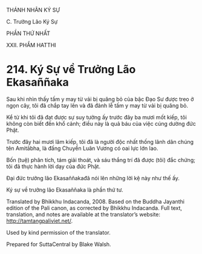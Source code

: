 THÁNH NHÂN KÝ SỰ

C. Trưởng Lão Ký Sự

PHẦN THỨ NHẤT

XXII. PHẨM HATTHI

# 214\. Ký Sự về Trưởng Lão Ekasaññaka

Sau khi nhìn thấy tấm y may từ vải bị quăng bỏ của bậc Đạo Sư được treo ở ngọn cây, tôi đã chắp tay lên và đã đảnh lễ tấm y may từ vải bị quăng bỏ.

Kể từ khi tôi đã đạt được sự suy tưởng ấy trước đây ba mươi mốt kiếp, tôi không còn biết đến khổ cảnh; điều này là quả báu của việc cúng dường đức Phật.

Trước đây hai mươi lăm kiếp, tôi đã là người độc nhất thống lãnh dân chúng tên Amitābha, là đấng Chuyển Luân Vương có oai lực lớn lao.

Bốn (tuệ) phân tích, tám giải thoát, và sáu thắng trí đã được (tôi) đắc chứng; tôi đã thực hành lời dạy của đức Phật.

Đại đức trưởng lão Ekasaññakađã nói lên những lời kệ này như thế ấy.

Ký sự về trưởng lão Ekasaññaka là phần thứ tư.

Translated by Bhikkhu Indacanda, 2008. Based on the Buddha Jayanthi edition of the Pali canon, as corrected by Bhikkhu Indacanda. Full text, translation, and notes are available at the translator’s website: http://tamtangpaliviet.net/.

Used by kind permission of the translator.

Prepared for SuttaCentral by Blake Walsh.